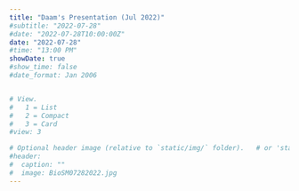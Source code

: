 ```yaml
---
title: "Daam's Presentation (Jul 2022)"
#subtitle: "2022-07-28"
#date: "2022-07-28T10:00:00Z"
date: "2022-07-28"
#time: "13:00 PM"
showDate: true
#show_time: false
#date_format: Jan 2006


# View.
#   1 = List
#   2 = Compact
#   3 = Card
#view: 3

# Optional header image (relative to `static/img/` folder).   # or 'static/media/' folder ?
#header:
#  caption: ""
#  image: BioSM07282022.jpg
---
```


